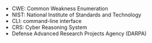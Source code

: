 - CWE: Common Weakness Enumeration
- NIST: National Institute of Standards and Technology
- CLI: command-line interface
- CRS: Cyber Reasoning System
- Defense Advanced Research Projects Agency (DARPA)